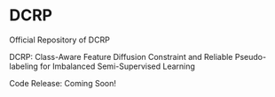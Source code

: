 # DCRP
Official Repository of DCRP

DCRP: Class-Aware Feature Diffusion Constraint and Reliable Pseudo-labeling for Imbalanced Semi-Supervised Learning

Code Release: Coming Soon!
